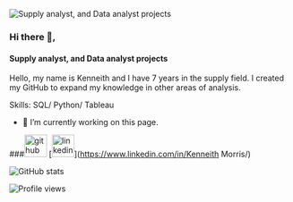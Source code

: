![Supply analyst, and Data analyst projects](https://www.swg.com/usa/wp-content/uploads/sites/34/2017/02/Blog-Digital-transformation-in-fm-banner.jpg)
### Hi there 👋,  
#### Supply analyst, and Data analyst projects

Hello, my name is Kenneith and I have 7 years in the supply field. I created my GitHub to expand my knowledge in other areas of analysis.

Skills: SQL/ Python/ Tableau

- 🔭 I’m currently working on this page. 


###[<img src='https://cdn.jsdelivr.net/npm/simple-icons@3.0.1/icons/github.svg' alt='github' height='40'>](https://github.com/kenny-lavell)  [<img src='https://cdn.jsdelivr.net/npm/simple-icons@3.0.1/icons/linkedin.svg' alt='linkedin' height='40'>](https://www.linkedin.com/in/Kenneith Morris/)  

![GitHub stats](https://github-readme-stats.vercel.app/api?username=kenny-lavell&show_icons=true)  

![Profile views](https://gpvc.arturio.dev/kenny-lavell)  
